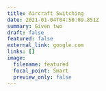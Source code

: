 ```yaml
---
title: Aircraft Switching
date: 2021-01-04T04:50:09.851Z
summary: Given two
draft: false
featured: false
external_link: google.com
links: []
image:
  filename: featured
  focal_point: Smart
  preview_only: false
---
```

